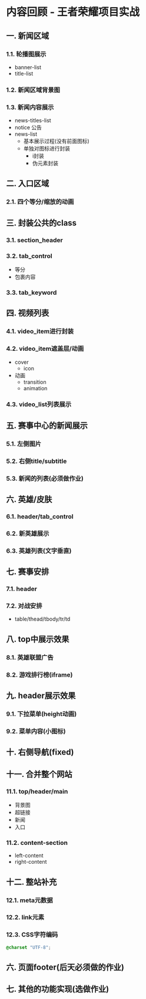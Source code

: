 # 内容回顾 - 王者荣耀项目实战

## 一. 新闻区域

### 1.1. 轮播图展示

* banner-list
* title-list



### 1.2. 新闻区域背景图



### 1.3. 新闻内容展示

* news-titles-list
* notice 公告
* news-list
  * 基本展示过程(没有前面图标)
  * 单独对图标进行封装
    * i封装
    * 伪元素封装



## 二. 入口区域

### 2.1. 四个等分/缩放的动画





## 三. 封装公共的class

### 3.1. section_header



### 3.2. tab_control

* 等分
* 包裹内容



### 3.3. tab_keyword





## 四. 视频列表

### 4.1. video_item进行封装





### 4.2. video_item遮盖层/动画

* cover
  * icon
* 动画
  * transition
  * animation



### 4.3. video_list列表展示





## 五. 赛事中心的新闻展示

### 5.1. 左侧图片



### 5.2. 右侧title/subtitle





### 5.3. 新闻的列表(必须做作业)





## 六. 英雄/皮肤

### 6.1. header/tab_control



### 6.2. 新英雄展示



### 6.3. 英雄列表(文字垂直)



## 七. 赛事安排

### 7.1. header



### 7.2. 对战安排

* table/thead/tbody/tr/td



## 八. top中展示效果

### 8.1. 英雄联盟广告



### 8.2. 游戏排行榜(iframe)



## 九. header展示效果

### 9.1. 下拉菜单(height动画)



### 9.2. 菜单内容(小图标)





## 十. 右侧导航(fixed)



## 十一. 合并整个网站

### 11.1. top/header/main

* 背景图
* 超链接
* 新闻
* 入口



### 11.2. content-section

* left-content
* right-content



## 十二. 整站补充

### 12.1. meta元数据



### 12.2. link元素



### 12.3. CSS字符编码

```css
@charset "UTF-8";
```







## 六. 页面footer(后天必须做的作业)





## 七. 其他的功能实现(选做作业)













